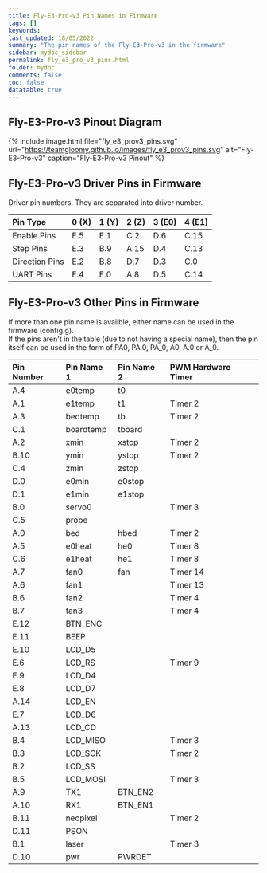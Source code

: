 ```yaml
---
title: Fly-E3-Pro-v3 Pin Names in Firmware
tags: []
keywords: 
last_updated: 18/05/2022
summary: "The pin names of the Fly-E3-Pro-v3 in the firmware"
sidebar: mydoc_sidebar
permalink: fly_e3_pro_v3_pins.html
folder: mydoc
comments: false
toc: false
datatable: true
---
```


## Fly-E3-Pro-v3 Pinout Diagram

{% include image.html file="fly_e3_prov3_pins.svg" url="https://teamgloomy.github.io/images/fly_e3_prov3_pins.svg" alt="Fly-E3-Pro-v3" caption="Fly-E3-Pro-v3 Pinout" %}

## Fly-E3-Pro-v3 Driver Pins in Firmware

Driver pin numbers. They are separated into driver number.

<div class="datatable-begin"></div>

|Pin Type|0 (X)|1 (Y)|2 (Z)|3 (E0)|4 (E1)|
| :------------- |:-------------|:-------------|:-------------|:-------------|:-------------|
|Enable Pins|E.5|E.1|C.2|D.6|C.15|
|Step Pins|E.3|B.9|A.15|D.4|C.13|
|Direction Pins|E.2|B.8|D.7|D.3|C.0|
|UART Pins|E.4|E.0|A.8|D.5|C.14|

<div class="datatable-end"></div>

## Fly-E3-Pro-v3 Other Pins in Firmware 

If more than one pin name is availble, either name can be used in the firmware (config.g).  
If the pins aren't in the table (due to not having a special name), then the pin itself can be used in the form of PA0, PA.0, PA_0, A0, A.0 or A_0.  

<div class="datatable-begin"></div>

|Pin Number|Pin Name 1|Pin Name 2|PWM Hardware Timer|
| :------------- |:-------------|:-------------|:-------------|
|A.4|e0temp|t0||
|A.1|e1temp|t1|Timer 2|
|A.3|bedtemp|tb|Timer 2|
|C.1|boardtemp|tboard||
|A.2|xmin|xstop|Timer 2|
|B.10|ymin|ystop|Timer 2|
|C.4|zmin|zstop||
|D.0|e0min|e0stop||
|D.1|e1min|e1stop||
|B.0|servo0||Timer 3|
|C.5|probe|||
|A.0|bed|hbed|Timer 2|
|A.5|e0heat|he0|Timer 8|
|C.6|e1heat|he1|Timer 8|
|A.7|fan0|fan|Timer 14|
|A.6|fan1||Timer 13|
|B.6|fan2||Timer 4|
|B.7|fan3||Timer 4|
|E.12|BTN_ENC|||
|E.11|BEEP|||
|E.10|LCD_D5|||
|E.6|LCD_RS||Timer 9|
|E.9|LCD_D4|||
|E.8|LCD_D7|||
|A.14|LCD_EN|||
|E.7|LCD_D6|||
|A.13|LCD_CD|||
|B.4|LCD_MISO||Timer 3|
|B.3|LCD_SCK||Timer 2|
|B.2|LCD_SS|||
|B.5|LCD_MOSI||Timer 3|
|A.9|TX1|BTN_EN2||
|A.10|RX1|BTN_EN1||
|B.11|neopixel||Timer 2|
|D.11|PSON|||
|B.1|laser||Timer 3|
|D.10|pwr|PWRDET||

<div class="datatable-end"></div>
